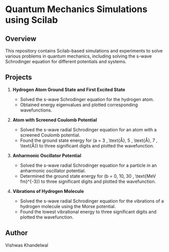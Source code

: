 
# Quantum Mechanics Simulations using Scilab

## Overview

This repository contains Scilab-based simulations and experiments to solve various problems in quantum mechanics, including solving the s-wave Schrodinger equation for different potentials and systems.

## Projects

1. **Hydrogen Atom Ground State and First Excited State**
   - Solved the s-wave Schrodinger equation for the hydrogen atom.
   - Obtained energy eigenvalues and plotted corresponding wavefunctions.
   

2. **Atom with Screened Coulomb Potential**
   - Solved the s-wave radial Schrodinger equation for an atom with a screened Coulomb potential.
   - Found the ground state energy for \(a = 3 \, \text{Å}, 5 \, \text{Å}, 7 \, \text{Å}\) to three significant digits and plotted the wavefunction.
   

3. **Anharmonic Oscillator Potential**
   - Solved the s-wave radial Schrodinger equation for a particle in an anharmonic oscillator potential.
   - Determined the ground state energy for \(b = 0, 10, 30 \, \text{MeV fm}^{-3}\) to three significant digits and plotted the wavefunction.
  

4. **Vibrations of Hydrogen Molecule**
   - Solved the s-wave radial Schrodinger equation for the vibrations of a hydrogen molecule using the Morse potential.
   - Found the lowest vibrational energy to three significant digits and plotted the wavefunction.
     



## Author

Vishwas Khandelwal

